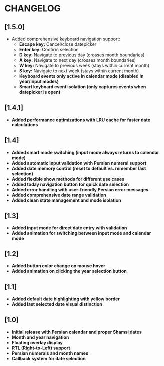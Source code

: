 # CHANGELOG

## **[1.5.0]**
- Added comprehensive keyboard navigation support:
  - **Escape key:** Cancel/close datepicker
  - **Enter key:** Confirm selection
  - **D key:** Navigate to previous day (crosses month boundaries)
  - **A key:** Navigate to next day (crosses month boundaries)
  - **W key:** Navigate to previous week (stays within current month)
  - **S key:** Navigate to next week (stays within current month)
  - **Keyboard events only active in calendar mode (disabled in year/input modes)**
  - **Smart keyboard event isolation (only captures events when datepicker is open)**

## **[1.4.1]**
- **Added performance optimizations with LRU cache for faster date calculations**

## **[1.4]**
- **Added smart mode switching (input mode always returns to calendar mode)**
- **Added automatic input validation with Persian numeral support**
- **Added date memory control (reset to default vs. remember last selection)**
- **Added flexible show methods for different use cases**
- **Added today navigation button for quick date selection**
- **Added error handling with user-friendly Persian error messages**
- **Added comprehensive date range validation**
- **Added clean state management and mode isolation**

## **[1.3]**
- **Added input mode for direct date entry with validation**
- **Added animation for switching between input mode and calendar mode**

## **[1.2]**
- **Added button color change on mouse hover**
- **Added animation on clicking the year selection button**

## **[1.1]**
- **Added default date highlighting with yellow border**
- **Added last selected date visual distinction**

## **[1.0]**
- **Initial release with Persian calendar and proper Shamsi dates**
- **Month and year navigation**
- **Floating overlay display**
- **RTL (Right-to-Left) support**
- **Persian numerals and month names**
- **Callback system for date selection**